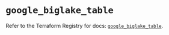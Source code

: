 # `google_biglake_table`

Refer to the Terraform Registry for docs: [`google_biglake_table`](https://registry.terraform.io/providers/hashicorp/google/6.42.0/docs/resources/biglake_table).

